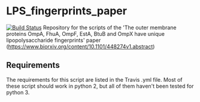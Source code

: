 # LPS_fingerprints_paper
[![Build Status](https://travis-ci.org/js1710/LPS_fingerprints_paper.svg?branch=master)](https://travis-ci.org/js1710/LPS_fingerprints_paper)
Repository for the scripts of the 'The outer membrane proteins OmpA, FhuA, OmpF, EstA, BtuB and OmpX have unique lipopolysaccharide fingerprints' paper (https://www.biorxiv.org/content/10.1101/448274v1.abstract)

## Requirements
The requirements for this script are listed in the Travis .yml file. Most of these script should work in python 2, but all of them haven't been tested for python 3.



